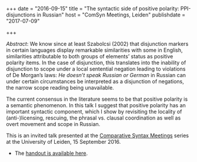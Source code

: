 +++
date = "2016-09-15"
title = "The syntactic side of positive polarity: PPI-disjunctions in Russian"
host = "ComSyn Meetings, Leiden"
publishdate = "2017-07-09"

+++

*Abstract*: We know since at least Szabolcsi (2002) that disjunction markers in certain languages display remarkable similarities with some in English, similarities attributable to both groups of elements’ status as positive polarity items. In the case of disjunction, this translates into the inability of disjunction to scope under a local sentential negation leading to violations of De Morgan’s laws: *He doesn’t speak Russian or German* in Russian can under certain circumstances be interpreted as a disjunction of negations, the narrow scope reading being unavailable.

The current consensus in the literature seems to be that positive polarity is a semantic phenomenon. In this talk I suggest that positive polarity has an important syntactic component, which I show by revisiting the locality of (anti-)licensing, rescuing, the phrasal vs. clausal coordination as well as overt movement and scope in Russian.

This is an invited talk presented at the [Comparative Syntax Meetings](https://romancelab.weblog.leidenuniv.nl/) series at the University of Leiden, 15 September 2016.

* The [handout is available here](//papers/leiden-handout-2up.pdf).
